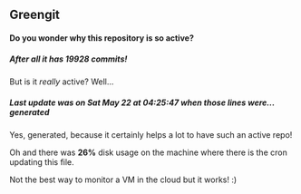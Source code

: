 ## Greengit

#### Do you wonder why this repository is so active?

##### After all it has 19928 commits!

But is it *really* active? Well...

##### Last update was on Sat May 22 at 04:25:47 when those lines were... generated

Yes, generated, because it certainly helps a lot to have such an active repo!

Oh and there was **26%** disk usage on the machine
where there is the cron updating this file.

Not the best way to monitor a VM in the cloud but it works! :)
